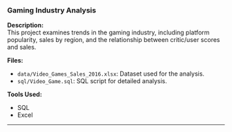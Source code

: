 ###  Gaming Industry Analysis  
**Description:**  
This project examines trends in the gaming industry, including platform popularity, sales by region, and the relationship between critic/user scores and sales.  

**Files:**  
- `data/Video_Games_Sales_2016.xlsx`: Dataset used for the analysis.  
- `sql/Video_Game.sql`: SQL script for detailed analysis.  

**Tools Used:**  
- SQL  
- Excel  

---
